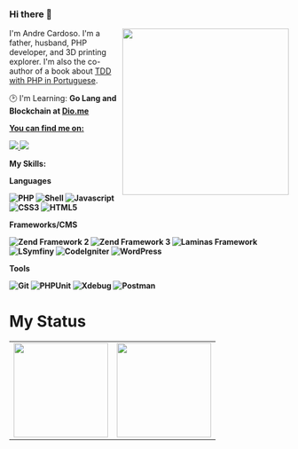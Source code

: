 ### Hi there 👋

<img src="https://iili.io/JAWrPwl.png" min-width="300px" max-width="300px" width="300px" align="right">

<p align="left"> 
      I'm Andre Cardoso. I'm a father, husband, PHP developer, and 3D printing explorer. I'm also the co-author of a book about <a href="https://tddcomphp.andrebian.com" target="_blank">TDD with PHP in Portuguese</a>.
</p>

<p align="left">
  🕑 I'm Learning: <strong>Go Lang and Blockchain at <a href="dio.me">Dio.me</strong>
</p>


<p align="left">
 <strong>You can find me on:<strong>
</p>

<p align="left">
<a href="mailto:andrecardosodev@gmail.com">
  <img src="https://img.shields.io/badge/-Gmail-gray?style=flat-square&labelColor=white&logo=gmail&logoColor=gray&link=mailto:andrecardosodev@gmail.com" />
</a>

<a href="https://www.linkedin.com/in/andrebian" alt="LinkedIn">
  <img src="https://img.shields.io/badge/-Linkedin-gray?style=flat-square&labelColor=gray&logo=Linkedin&logoColor=white&link=https://www.linkedin.com/in/andrebian/"/>
</a>


<strong>My Skills:<strong>
  
 
<strong>Languages</strong>
    
  ![PHP](https://img.shields.io/badge/php-100000?style=for-the-badge&logo=php&logoColor=#8892bf)
  ![Shell](https://img.shields.io/badge/shell-script-100000?style=for-the-badge&logo=shellscript)
  ![Javascript](https://img.shields.io/badge/javascript-100000?style=for-the-badge&logo=JavaScript)
  ![CSS3](https://img.shields.io/badge/css3-100000?style=for-the-badge&logo=css3&logoColor=blue)
  ![HTML5](https://img.shields.io/badge/html-100000?style=for-the-badge&logo=html5)
  

<strong>Frameworks/CMS</strong>

  ![Zend Framework 2](https://img.shields.io/badge/zf2-100000?style=for-the-badge&logo=zend&logoColor=green)
  ![Zend Framework 3](https://img.shields.io/badge/zf3-100000?style=for-the-badge&logo=zend&logoColor=green)
  ![Laminas Framework](https://img.shields.io/badge/laminas-100000?style=for-the-badge&logo=laminas&logoColor=blue)
  ![LSymfiny](https://img.shields.io/badge/symfony-100000?style=for-the-badge&logo=symfony&logoColor=gray)
  ![CodeIgniter](https://img.shields.io/badge/codeigniter-100000?style=for-the-badge&logo=codeigniter&logoColor=orange)
  ![WordPress](https://img.shields.io/badge/wordpress-100000?style=for-the-badge&logo=wordpress&logoColor=blue)

  
<strong>Tools</strong>
    
  ![Git](https://img.shields.io/badge/git-100000?style=for-the-badge&logo=git)
  ![PHPUnit](https://img.shields.io/badge/phpunit-100000?style=for-the-badge&logo=phpunit&logoColor=green)
  ![Xdebug](https://img.shields.io/badge/xdebug-100000?style=for-the-badge&logo=xdebug&logoColor=green)
  ![Postman](https://img.shields.io/badge/postman-100000?style=for-the-badge&logo=postman)
  
# My Status
<div>
  <table style="margin: 0 auto;" align="center">
    <tr>
      <td>
        <img height="170px" src="https://github-readme-streak-stats.herokuapp.com/?user=andrebian&theme=react&hide_border=false"/>
      </td>
      <td>
        <img height="170px" src="https://github-readme-stats.vercel.app/api/top-langs/?username=andrebian&layout=compact&theme=react&count_private=true"/>
      </td>
    </tr>
  </table>
</div>


<!--
**andrebian/andrebian** is a ✨ _special_ ✨ repository because its `README.md` (this file) appears on your GitHub profile.

Here are some ideas to get you started:

- 🔭 I’m currently working on ...
- 🌱 I’m currently learning ...
- 👯 I’m looking to collaborate on ...
- 🤔 I’m looking for help with ...
- 💬 Ask me about ...
- 📫 How to reach me: ...
- 😄 Pronouns: ...
- ⚡ Fun fact: ...
-->
